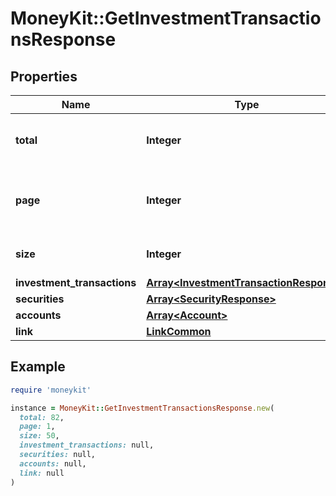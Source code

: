 # MoneyKit::GetInvestmentTransactionsResponse

## Properties

| Name | Type | Description | Notes |
| ---- | ---- | ----------- | ----- |
| **total** | **Integer** | The total number of results for this query. |  |
| **page** | **Integer** | The page number corresponding to this batch of results. |  |
| **size** | **Integer** | The number of results in this batch. |  |
| **investment_transactions** | [**Array&lt;InvestmentTransactionResponse&gt;**](InvestmentTransactionResponse.md) |  |  |
| **securities** | [**Array&lt;SecurityResponse&gt;**](SecurityResponse.md) |  |  |
| **accounts** | [**Array&lt;Account&gt;**](Account.md) |  |  |
| **link** | [**LinkCommon**](LinkCommon.md) |  |  |

## Example

```ruby
require 'moneykit'

instance = MoneyKit::GetInvestmentTransactionsResponse.new(
  total: 82,
  page: 1,
  size: 50,
  investment_transactions: null,
  securities: null,
  accounts: null,
  link: null
)
```

